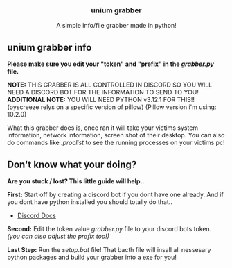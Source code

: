 <h3 align="center">unium grabber</h3>

  <p align="center">
    A simple info/file grabber made in python!
    <br />
  </p>
</div>

## unium grabber info

**Please make sure you edit your "token" and "prefix" in the *grabber.py* file.**

**NOTE:** THIS GRABBER IS ALL CONTROLLED IN DISCORD SO YOU WILL NEED A DISCORD BOT FOR THE INFORMATION TO SEND TO YOU!
**ADDITIONAL NOTE:** YOU WILL NEED PYTHON v3.12.1 FOR THIS!! (pyscreeze relys on a specific version of pillow) (Pillow version i'm using: 10.2.0)

What this grabber does is, once ran it will take your victims system information, network information, screen shot of their desktop.
You can also do commands like *.proclist* to see the running processes on your victims pc!

## Don't know what your doing?

**Are you stuck / lost? This little guide will help..**

**First:** Start off by creating a discord bot if you dont have one already. And if you dont have python installed you should totally do that..

- [Discord Docs](https://discord.com/developers/docs/intro)

**Second:** Edit the token value *grabber.py* file to your discord bots token. *(you can also adjust the prefix too!)*

**Last Step:** Run the *setup.bat* file! That bacth file will insall all nessesary python packages and build your grabber into a exe for you!

